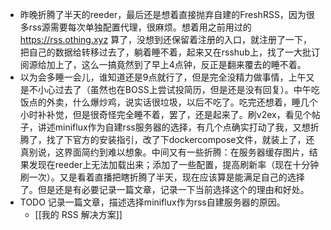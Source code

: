 - 昨晚折腾了半天的reeder，最后还是想着直接抛弃自建的FreshRSS，因为很多rss源需要每次单独配置代理，很麻烦。想着用之前用过的 https://rss.othing.xyz 算了，没想到还保留着注册的入口，就注册了一下，把自己的数据给转移过去了，躺着睡不着，起来又在rsshub上，找了一大批订阅源给加上了，这么一搞竟然到了早上4点钟，反正是翻来覆去的睡不着。
- 以为会多睡一会儿，谁知道还是9点就行了，但是完全没精力做事情，上午又是不小心过去了（虽然也在BOSS上尝试投简历，但是还是没有回复）。中午吃饭点的外卖，什么爆炒鸡，说实话很垃圾，以后不吃了。吃完还想着，睡几个小时补补觉，但是很奇怪完全睡不着，罢了，还是起来了。刷v2ex，看见个帖子，讲述miniflux作为自建rss服务器的选择，有几个点确实打动了我，又想折腾了，找了下官方的安装指引，改了下dockercompose文件，就装上了，还真别说，这界面简约到难以想象。中间又有一些折腾：在服务器缓存图片，结果发现在reeder上无法加载出来；添加了一些配置，提高刷新率（现在十分钟刷一次）。又是看着直播把瞎折腾了半天，现在应该算是能满足自己的选择了。但是还是有必要记录一篇文章，记录一下当前选择这个的理由和好处。
- TODO 记录一篇文章，描述选择miniflux作为rss自建服务器的原因。
	- [[我的 RSS 解决方案]]
